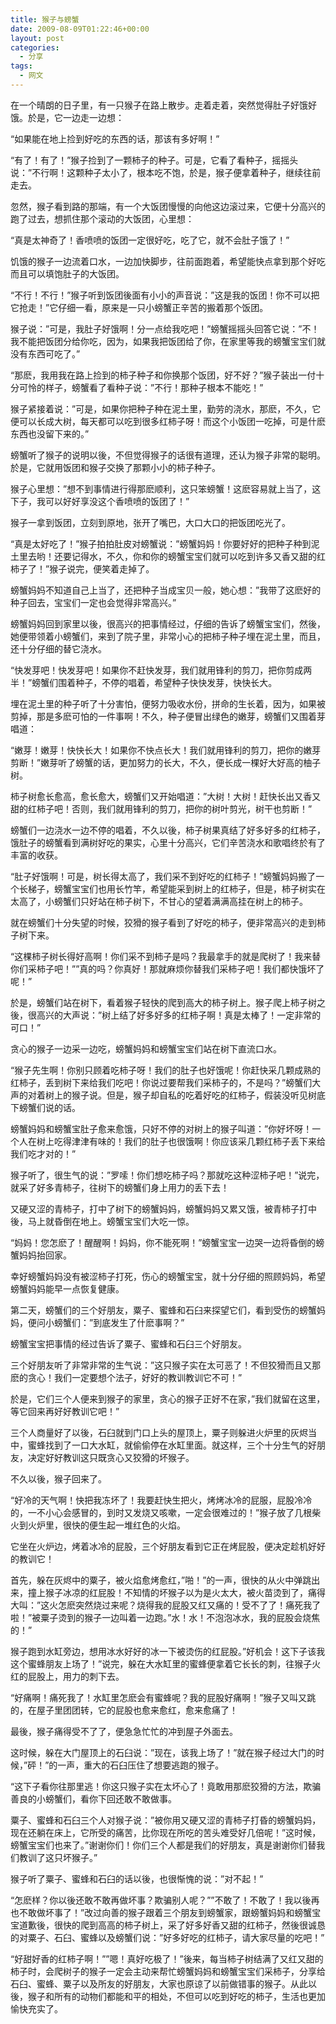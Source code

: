 ```yaml
---
title: 猴子与螃蟹
date: 2009-08-09T01:22:46+00:00
layout: post
categories:
  - 分享
tags:
  - 网文
---
```


在一个晴朗的日子里，有一只猴子在路上散步。走着走着，突然觉得肚子好饿好饿。於是，它一边走一边想：

“如果能在地上捡到好吃的东西的话，那该有多好啊！”

“有了！有了！”猴子捡到了一颗柿子的种子。可是，它看了看种子，摇摇头说：”不行啊！这颗种子太小了，根本吃不饱，於是，猴子便拿着种子，继续往前走去。

忽然，猴子看到路的那端，有一个大饭团慢慢的向他这边滚过来，它便十分高兴的跑了过去，想抓住那个滚动的大饭团，心里想：

“真是太神奇了！香喷喷的饭团一定很好吃，吃了它，就不会肚子饿了！”

饥饿的猴子一边流着口水，一边加快脚步，往前面跑着，希望能快点拿到那个好吃而且可以填饱肚子的大饭团。

“不行！不行！”猴子听到饭团後面有小小的声音说：”这是我的饭团！你不可以把它抢走！”它仔细一看，原来是一只小螃蟹正辛苦的搬着那个饭团。

猴子说：”可是，我肚子好饿啊！分一点给我吃吧！”螃蟹摇摇头回答它说：”不！我不能把饭团分给你吃，因为，如果我把饭团给了你，在家里等我的螃蟹宝宝们就没有东西可吃了。”

“那麽，我用我在路上捡到的柿子种子和你换那个饭团，好不好？”猴子装出一付十分可怜的样子，螃蟹看了看种子说：”不行！那种子根本不能吃！”

猴子紧接着说：”可是，如果你把种子种在泥土里，勤劳的浇水，那麽，不久，它便可以长成大树，每天都可以吃到很多红柿子呀！而这个小饭团一吃掉，可是什麽东西也没留下来的。”
<!--more-->
螃蟹听了猴子的说明以後，不但觉得猴子的话很有道理，还认为猴子非常的聪明。於是，它就用饭团和猴子交换了那颗小小的柿子种子。

猴子心里想：”想不到事情进行得那麽顺利，这只笨螃蟹！这麽容易就上当了，这下子，我可以好好享没这个香喷喷的饭团了！”

猴子一拿到饭团，立刻到原地，张开了嘴巴，大口大口的把饭团吃光了。

“真是太好吃了！”猴子拍拍肚皮对螃蟹说：”螃蟹妈妈！你要好好的把种子种到泥土里去哟！还要记得水，不久，你和你的螃蟹宝宝们就可以吃到许多又香又甜的红柿子了！”猴子说完，便笑着走掉了。

螃蟹妈妈不知道自己上当了，还把种子当成宝贝一般，她心想：”我带了这麽好的种子回去，宝宝们一定也会觉得非常高兴。”

螃蟹妈妈回到家里以後，很高兴的把事情经过，仔细的告诉了螃蟹宝宝们，然後，她便带领着小螃蟹们，来到了院子里，非常小心的把柿子种子埋在泥土里，而且，还十分仔细的替它浇水。

“快发芽吧！快发芽吧！如果你不赶快发芽，我们就用锋利的剪刀，把你剪成两半！”螃蟹们围着种子，不停的唱着，希望种子快快发芽，快快长大。

埋在泥土里的种子听了十分害怕，便努力吸收水份，拼命的生长着，因为，如果被剪掉，那是多麽可怕的一件事啊！不久，种子便冒出绿色的嫩芽，螃蟹们又围着芽唱道：

“嫩芽！嫩芽！快快长大！如果你不快点长大！我们就用锋利的剪刀，把你的嫩芽剪断！”嫩芽听了螃蟹的话，更加努力的长大，不久，便长成一棵好大好高的柚子树。

柿子树愈长愈高，愈长愈大，螃蟹们又开始唱道：”大树！大树！赶快长出又香又甜的红柿子吧！否则，我们就用锋利的剪刀，把你的树叶剪光，树干也剪断！”

螃蟹们一边浇水一边不停的唱着，不久以後，柿子树果真结了好多好多的红柿子，饿肚子的螃蟹看到满树好吃的果实，心里十分高兴，它们辛苦浇水和歌唱终於有了丰富的收获。

“肚子好饿啊！可是，树长得太高了，我们采不到好吃的红柿子！”螃蟹妈妈搬了一个长梯子，螃蟹宝宝们也用长竹竿，希望能采到树上的红柿子，但是，柿子树实在太高了，小螃蟹们只好站在柿子树下，不甘心的望着满满高挂在树上的柿子。

就在螃蟹们十分失望的时候，狡猾的猴子看到了好吃的柿子，便非常高兴的走到柿子树下来。

“这棵柿子树长得好高啊！你们采不到柿子是吗？我最拿手的就是爬树了！我来替你们采柿子吧！””真的吗？你真好！那就麻烦你替我们采柿子吧！我们都快饿坏了呢！”

於是，螃蟹们站在树下，看着猴子轻快的爬到高大的柿子树上。猴子爬上柿子树之後，很高兴的大声说：”树上结了好多好多的红柿子啊！真是太棒了！一定非常的可口！”

贪心的猴子一边采一边吃，螃蟹妈妈和螃蟹宝宝们站在树下直流口水。

“猴子先生啊！你别只顾着吃柿子呀！我们的肚子也好饿呢！你赶快采几颗成熟的红柿子，丢到树下来给我们吃吧！你说过要帮我们采柿子的，不是吗？”螃蟹们大声的对着树上的猴子说。但是，猴子却自私的吃着好吃的红柿子，假装没听见树底下螃蟹们说的话。

螃蟹妈妈和螃蟹宝肚子愈来愈饿，只好不停的对树上的猴子叫道：”你好坏呀！一个人在树上吃得津津有味的！我们的肚子也很饿啊！你应该采几颗红柿子丢下来给我们吃才对的！”

猴子听了，很生气的说：”罗嗦！你们想吃柿子吗？那就吃这种涩柿子吧！”说完，就采了好多青柿子，往树下的螃蟹们身上用力的丢下去！

又硬又涩的青柿子，打中了树下的螃蟹妈妈，螃蟹妈妈又累又饿，被青柿子打中後，马上就昏倒在地上。螃蟹宝宝们大吃一惊。

“妈妈！您怎麽了！醒醒啊！妈妈，你不能死啊！”螃蟹宝宝一边哭一边将昏倒的螃蟹妈妈抬回家。

幸好螃蟹妈妈没有被涩柿子打死，伤心的螃蟹宝宝，就十分仔细的照顾妈妈，希望螃蟹妈妈能早一点恢复健康。

第二天，螃蟹们的三个好朋友，粟子、蜜蜂和石臼来探望它们，看到受伤的螃蟹妈妈，便问小螃蟹们：”到底发生了什麽事啊？”

螃蟹宝宝把事情的经过告诉了粟子、蜜蜂和石臼三个好朋友。

三个好朋友听了非常非常的生气说：”这只猴子实在太可恶了！不但狡猾而且又那麽的贪心！我们一定要想个法子，好好的教训教训它不可！”

於是，它们三个人便来到猴子的家里，贪心的猴子正好不在家，”我们就留在这里，等它回来再好好教训它吧！”

三个人商量好了以後，石臼就到门口上头的屋顶上，粟子则躲进火炉里的灰烬当中，蜜蜂找到了一口大水缸，就偷偷停在水缸里面。就这样，三个十分生气的好朋友，决定好好教训这只既贪心又狡猾的坏猴子。

不久以後，猴子回来了。

“好冷的天气啊！快把我冻坏了！我要赶快生把火，烤烤冰冷的屁服，屁股冷冷的，一不小心会感冒的，到时又发烧又咳嗽，一定会很难过的！”猴子放了几根柴火到火炉里，很快的便生起一堆红色的火焰。

它坐在火炉边，烤着冰冷的屁股，三个好朋友看到它正在烤屁股，便决定趁机好好的教训它！

首先，躲在灰烬中的粟子，被火焰愈烤愈红，”啪！”的一声，很快的从火中弹跳出来，撞上猴子冰凉的红屁股！不知情的坏猴子以为是火太大，被火苗烫到了，痛得大叫：”这火怎麽突然烧过来呢？烧得我的屁股又红又痛的！受不了了！痛死我了啦！”被粟子烫到的猴子一边叫着一边跑。”水！水！不泡泡冰水，我的屁股会烧焦的！”

猴子跑到水缸旁边，想用冰水好好的冰一下被烫伤的红屁股。”好机会！这下子该我这个蜜蜂朋友上场了！”说完，躲在大水缸里的蜜蜂便拿着它长长的刺，往猴子火红的屁股上，用力的刺下去。

“好痛啊！痛死我了！水缸里怎麽会有蜜蜂呢？我的屁股好痛啊！”猴子又叫又跳的，在屋子里团团转，它的屁股也愈来愈红，愈来愈痛了！

最後，猴子痛得受不了了，便急急忙忙的冲到屋子外面去。

这时候，躲在大门屋顶上的石臼说：”现在，该我上场了！”就在猴子经过大门的时候，”砰！”的一声，重大的石臼压住了想要逃跑的猴子。

“这下子看你往那里逃！你这只猴子实在太坏心了！竟敢用那麽狡猾的方法，欺骗善良的小螃蟹们，看你下回还敢不敢做事。

粟子、蜜蜂和石臼三个人对猴子说：”被你用又硬又涩的青柿子打昏的螃蟹妈妈，现在还躺在床上，它所受的痛苦，比你现在所吃的苦头难受好几倍呢！”这时候，螃蟹宝宝们也来了。”谢谢你们！你们三个人都是我们的好朋友，真是谢谢你们替我们教训了这只坏猴子。”

猴子听了粟子、蜜蜂和石臼的话以後，也很惭愧的说：”对不起！”

“怎麽样？你以後还敢不敢再做坏事？欺骗别人呢？””不敢了！不敢了！我以後再也不敢做坏事了！”改过向善的猴子跟着三个朋友到螃蟹家，跟螃蟹妈妈和螃蟹宝宝道歉後，很快的爬到高高的柿子树上，采了好多好香又甜的红柿子，然後很诚恳的对粟子、石臼、蜜蜂以及螃蟹们说：”好多好吃的红柿子，请大家尽量的吃吧！”

“好甜好香的红柿子啊！””嗯！真好吃极了！”後来，每当柿子树结满了又红又甜的柿子时，会爬树子的猴子一定会主动来帮忙螃蟹妈妈和螃蟹宝宝们采柿子，分享给石臼、蜜蜂、粟子以及所友的好朋友，大家也原谅了以前做错事的猴子。从此以後，猴子和所有的动物们都能和平的相处，不但可以吃到好吃的柿子，生活也更加愉快充实了。